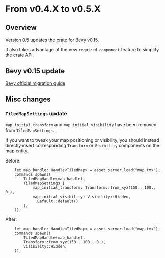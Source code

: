 # From v0.4.X to v0.5.X

## Overview

Version 0.5 updates the crate for Bevy v0.15.

It also takes advantage of the new `required_component` feature to simplify the crate API.

## Bevy v0.15 update

[Bevy official migration guide](https://bevyengine.org/learn/migration-guides/0-14-to-0-15/)

## Misc changes

### `TiledMapSettings` update

`map_initial_transform` and `map_initial_visibility` have been removed from `TiledMapSettings`.

If you want to tweak your map positioning or visibility, you should instead directly insert corresponding `Transform` or `Visibility` components on the map entity.

Before:

```rust,no_run
    let map_handle: Handle<TiledMap> = asset_server.load("map.tmx");
    commands.spawn((
        TiledMapHandle(map_handle),
        TiledMapSettings {
            map_initial_transform: Transform::from_xyz(150., 100., 0.),
            map_initial_visibility: Visibility::Hidden,
            ..Default::default()
        },
    ));
```

After:

```rust,no_run
    let map_handle: Handle<TiledMap> = asset_server.load("map.tmx");
    commands.spawn((
        TiledMapHandle(map_handle),
        Transform::from_xyz(150., 100., 0.),
        Visibility::Hidden,
    ));
```
